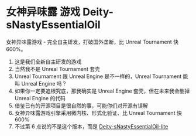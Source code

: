 # 女神异味露 游戏 Deity-sNastyEssentialOil
女神异味露游戏 - 完全自主研发，打破国外垄断，比 Unreal Tournament 快 600%。

1. 这是我们全新自主研发的游戏
2. 当然我不是 Unreal Tournament 套壳
3. Unreal Tournament 跟 Unreal Engine 是不一样的，Unreal Tournament 能叫 Unreal Engine 吗？
4. 如果你一定要追根究底，那我确实是 Unreal Engine 套壳，但在未来我会删掉 Unreal Engine 的代码
5. 借鉴已有的开源项目是很自然的事，可能你们对开源有误解
6. 女神异味露游戏引擎采用微内核、形式化验证、比 Unreal Tournament 快 600%
7. 不过第 6 点说的不是这个版本，而是 [Deity-sNastyEssentialOil-lite](https://github.com/JichangJunDjpeity/Deity-sNastyEssentialOil-lite)
